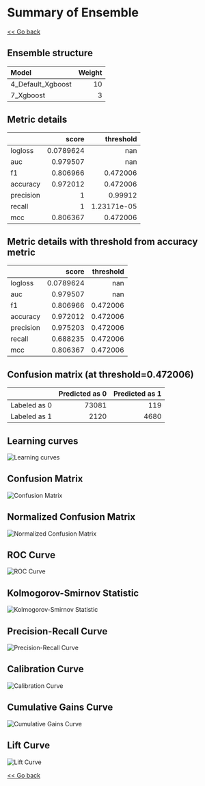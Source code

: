 # Summary of Ensemble

[<< Go back](../README.md)


## Ensemble structure
| Model             |   Weight |
|:------------------|---------:|
| 4_Default_Xgboost |       10 |
| 7_Xgboost         |        3 |

## Metric details
|           |     score |     threshold |
|:----------|----------:|--------------:|
| logloss   | 0.0789624 | nan           |
| auc       | 0.979507  | nan           |
| f1        | 0.806966  |   0.472006    |
| accuracy  | 0.972012  |   0.472006    |
| precision | 1         |   0.99912     |
| recall    | 1         |   1.23171e-05 |
| mcc       | 0.806367  |   0.472006    |


## Metric details with threshold from accuracy metric
|           |     score |   threshold |
|:----------|----------:|------------:|
| logloss   | 0.0789624 |  nan        |
| auc       | 0.979507  |  nan        |
| f1        | 0.806966  |    0.472006 |
| accuracy  | 0.972012  |    0.472006 |
| precision | 0.975203  |    0.472006 |
| recall    | 0.688235  |    0.472006 |
| mcc       | 0.806367  |    0.472006 |


## Confusion matrix (at threshold=0.472006)
|              |   Predicted as 0 |   Predicted as 1 |
|:-------------|-----------------:|-----------------:|
| Labeled as 0 |            73081 |              119 |
| Labeled as 1 |             2120 |             4680 |

## Learning curves
![Learning curves](learning_curves.png)
## Confusion Matrix

![Confusion Matrix](confusion_matrix.png)


## Normalized Confusion Matrix

![Normalized Confusion Matrix](confusion_matrix_normalized.png)


## ROC Curve

![ROC Curve](roc_curve.png)


## Kolmogorov-Smirnov Statistic

![Kolmogorov-Smirnov Statistic](ks_statistic.png)


## Precision-Recall Curve

![Precision-Recall Curve](precision_recall_curve.png)


## Calibration Curve

![Calibration Curve](calibration_curve_curve.png)


## Cumulative Gains Curve

![Cumulative Gains Curve](cumulative_gains_curve.png)


## Lift Curve

![Lift Curve](lift_curve.png)



[<< Go back](../README.md)
